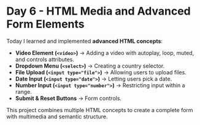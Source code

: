 # Day 6 - HTML Media and Advanced Form Elements

Today I learned and implemented **advanced HTML concepts**:

- **Video Element (`<video>`)** → Adding a video with autoplay, loop, muted, and controls attributes.
- **Dropdown Menu (`<select>`)** → Creating a country selector.
- **File Upload (`<input type="file">`)** → Allowing users to upload files.
- **Date Input (`<input type="date">`)** → Letting users pick a date.
- **Number Input (`<input type="number">`)** → Restricting input within a range.
- **Submit & Reset Buttons** → Form controls.


This project combines multiple HTML concepts to create a complete form with multimedia and semantic structure.
